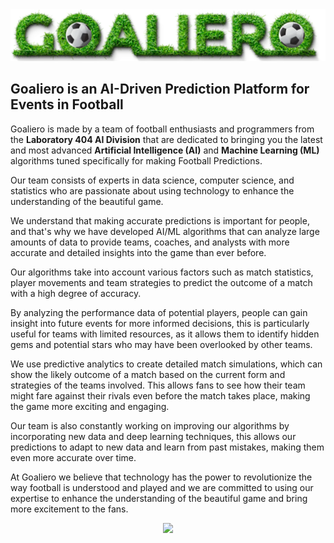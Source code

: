 <img src="https://raw.githubusercontent.com/Goaliero/.github/main/profile/goaliero_logo.webp" />

## Goaliero is an AI-Driven Prediction Platform for Events in Football

Goaliero is made by a team of football enthusiasts and programmers from the **Laboratory 404 AI Division** that are dedicated to bringing you the latest and most advanced **Artificial Intelligence (AI)** and **Machine Learning (ML)** algorithms tuned specifically for making Football Predictions.

Our team consists of experts in data science, computer science, and statistics who are passionate about using technology to enhance the understanding of the beautiful game.

We understand that making accurate predictions is important for people, and that's why we have developed AI/ML algorithms that can analyze large amounts of data to provide teams, coaches, and analysts with more accurate and detailed insights into the game than ever before.

Our algorithms take into account various factors such as match statistics, player movements and team strategies to predict the outcome of a match with a high degree of accuracy.

By analyzing the performance data of potential players, people can gain insight into future events for more informed decisions, this is particularly useful for teams with limited resources, as it allows them to identify hidden gems and potential stars who may have been overlooked by other teams.

We use predictive analytics to create detailed match simulations, which can show the likely outcome of a match based on the current form and strategies of the teams involved. This allows fans to see how their team might fare against their rivals even before the match takes place, making the game more exciting and engaging.

Our team is also constantly working on improving our algorithms by incorporating new data and deep learning techniques, this allows our predictions to adapt to new data and learn from past mistakes, making them even more accurate over time.

At Goaliero we believe that technology has the power to revolutionize the way football is understood and played and we are committed to using our expertise to enhance the understanding of the beautiful game and bring more excitement to the fans.

<center><img src="https://raw.githubusercontent.com/Goaliero/.github/main/profile/playerballtracking.gif" /></center>